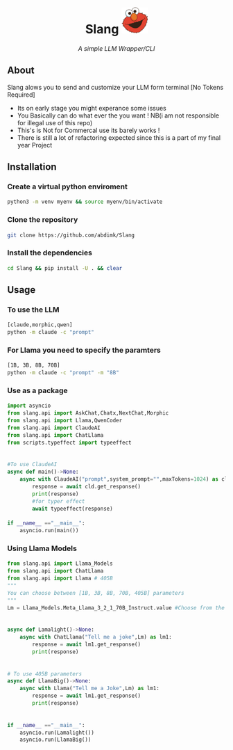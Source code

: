 <div>
    <h1 align="center"> Slang <img src="slang/assets/elmo-logo.png" width="60px" height="60px"></h1> 
</div>

<p align="center"><em>A simple LLM Wrapper/CLI</em></p>
<!-- <p align="center"> </p> -->

## About
<p>Slang alows you to send and customize your LLM form terminal [No Tokens Required]</p>

- Its on early stage you might experance some issues 
- You Basically can do what ever the you want ! NB(i am not responsible for illegal use of this repo)
- This's is Not for Commercal use its barely works !
- There is still a lot of refactoring expected since this is a part of my final year Project

<h2>Installation</h2>

### Create a virtual python enviroment
```bash
python3 -m venv myenv && source myenv/bin/activate
```

### Clone the repository
```bash
git clone https://github.com/abdimk/Slang
```

### Install the dependencies
```bash
cd Slang && pip install -U . && clear
```

<h2>Usage</h2>

### To use the LLM
```bash
[claude,morphic,qwen]
python -m claude -c "prompt"
```

### For Llama you need to specify the paramters
```bash
[1B, 3B, 8B, 70B]
python -m claude -c "prompt" -m "8B"
```


<h3>Use as a package</h3>

```python
import asyncio
from slang.api import AskChat,Chatx,NextChat,Morphic
from slang.api import Llama,QwenCoder
from slang.api import ClaudeAI
from slang.api import ChatLlama
from scripts.typeffect import typeeffect


#To use ClaudeAI
async def main()->None:
    async with ClaudeAI("prompt",system_prompt="",maxTokens=1024) as cld:
        response = await cld.get_response()
        print(response)
        #for typer effect
        await typeeffect(response)

if __name__ =="__main__":
    asyncio.run(main())
```

<h3> Using Llama Models </h3>

```python
from slang.api import Llama_Models
from slang.api import ChatLlama
from slang.api import Llama # 405B
"""
You can choose between [1B, 3B, 8B, 70B, 405B] parameters
"""
Lm = Llama_Models.Meta_Llama_3_2_1_70B_Instruct.value #Choose from the given models 


async def Lamalight()->None:
    async with ChatLlama("Tell me a joke",Lm) as lm1:
        response = await lm1.get_response()
        print(response)


# To use 405B parameters
async def LlamaBig()->None:
    async with Llama("Tell me a Joke",Lm) as lm1:
        response = await lm1.get_response()
        print(response)


if __name__ =="__main__":
    asyncio.run(Lamalight())
    asyncio.run(LlamaBig())

```
